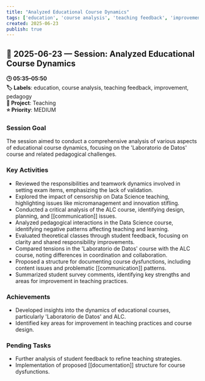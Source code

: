 ```yaml
---
title: "Analyzed Educational Course Dynamics"
tags: ['education', 'course analysis', 'teaching feedback', 'improvement', 'pedagogy']
created: 2025-06-23
publish: true
---
```


## 📅 2025-06-23 — Session: Analyzed Educational Course Dynamics

**🕒 05:35–05:50**  
**🏷️ Labels**: education, course analysis, teaching feedback, improvement, pedagogy  
**📂 Project**: Teaching  
**⭐ Priority**: MEDIUM  


### Session Goal
The session aimed to conduct a comprehensive analysis of various aspects of educational course dynamics, focusing on the 'Laboratorio de Datos' course and related pedagogical challenges.

### Key Activities
- Reviewed the responsibilities and teamwork dynamics involved in setting exam items, emphasizing the lack of validation.
- Explored the impact of censorship on Data Science teaching, highlighting issues like micromanagement and innovation stifling.
- Conducted a critical analysis of the ALC course, identifying design, planning, and [[communication]] issues.
- Analyzed pedagogical interactions in the Data Science course, identifying negative patterns affecting teaching and learning.
- Evaluated theoretical classes through student feedback, focusing on clarity and shared responsibility improvements.
- Compared tensions in the 'Laboratorio de Datos' course with the ALC course, noting differences in coordination and collaboration.
- Proposed a structure for documenting course dysfunctions, including content issues and problematic [[communication]] patterns.
- Summarized student survey comments, identifying key strengths and areas for improvement in teaching practices.

### Achievements
- Developed insights into the dynamics of educational courses, particularly 'Laboratorio de Datos' and ALC.
- Identified key areas for improvement in teaching practices and course design.

### Pending Tasks
- Further analysis of student feedback to refine teaching strategies.
- Implementation of proposed [[documentation]] structure for course dysfunctions.
